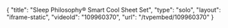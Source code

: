 {
    "title": "Sleep Philosophy&reg; Smart Cool Sheet Set",
    "type": "solo",
    "layout": "iframe-static",
    "videoId": "109960370",
    "url": "\/tvpembed\/109960370"
}